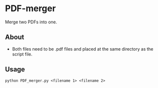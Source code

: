# PDF-merger
Merge two PDFs into one.

## About
- Both files need to be .pdf files and placed at the same directory as the script file.

## Usage
```
python PDF_merger.py <filename 1> <filename 2>
```
